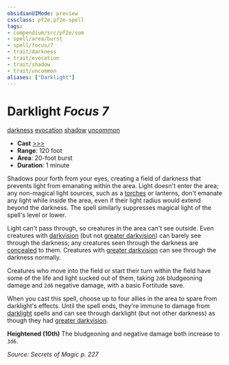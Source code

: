 ```yaml
---
obsidianUIMode: preview
cssclass: pf2e,pf2e-spell
tags:
- compendium/src/pf2e/som
- spell/area/burst
- spell/focus/7
- trait/darkness
- trait/evocation
- trait/shadow
- trait/uncommon
aliases: ["Darklight"]
---
```

# Darklight *Focus 7*   
[darkness](Reference/Rules/Traits/darkness.md "Darkness Effect Trait")  [evocation](evocation.md "Evocation School Trait")  [shadow](Reference/Rules/Traits/shadow.md "Shadow General Trait")  [uncommon](uncommon.md "Uncommon Rarity Trait")  

- **Cast** [>>>](chapter-9-playing-the-game.md#Actions "Three-Action") 
- **Range**: 120 foot
- **Area**: 20-foot burst
- **Duration**: 1 minute

Shadows pour forth from your eyes, creating a field of darkness that prevents light from emanating within the area. Light doesn't enter the area; any non-magical light sources, such as a [torches](torch.md) or lanterns, don't emanate any light while inside the area, even if their light radius would extend beyond the darkness. The spell similarly suppresses magical light of the spell's level or lower.

Light can't pass through, so creatures in the area can't see outside. Even creatures with [darkvision](Reference/Rules/Abilities/darkvision.md) (but not [greater darkvision](Reference/Rules/Abilities/darkvision.md)) can barely see through the darkness; any creatures seen through the darkness are [concealed](conditions.md#Concealed) to them. Creatures with [greater darkvision](Reference/Rules/Abilities/darkvision.md) can see through the darkness normally.

Creatures who move into the field or start their turn within the field have some of the life and light sucked out of them, taking `2d6` bludgeoning damage and `2d6` negative damage, with a basic Fortitude save.

When you cast this spell, choose up to four allies in the area to spare from darklight's effects. Until the spell ends, they're immune to damage from [darklight](darklight-som.md) spells and can see through darklight (but not other darkness) as though they had [greater darkvision](Reference/Rules/Abilities/darkvision.md).

**Heightened (10th)** The bludgeoning and negative damage both increase to `3d6`.

*Source: Secrets of Magic p. 227*
